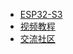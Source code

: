 - [ESP32-S3](/DShanMCU-Mio/)
- [视频教程](https://www.100ask.net)
- [交流社区](https://forums.100ask.net/c/esp/49)
